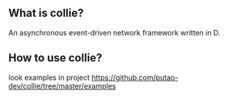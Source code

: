 ## What is collie?
An asynchronous event-driven network framework written in D.

## How to use collie?
look examples in project https://github.com/putao-dev/collie/tree/master/examples
